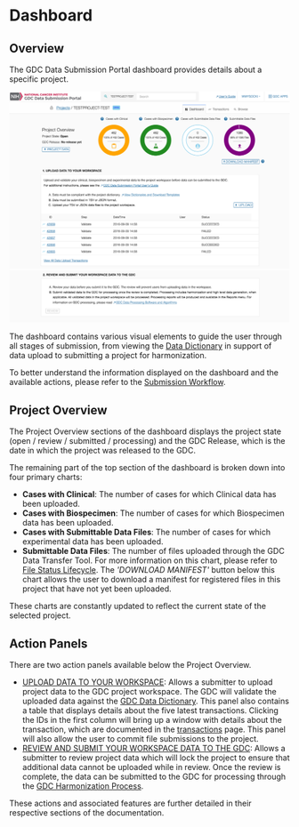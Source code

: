# Dashboard

## Overview

The GDC Data Submission Portal dashboard provides details about a specific project.

[![GDC Submission Dashboard Page](images/GDC_Submission_Dashboard_2.png)](images/GDC_Submission_Dashboard_2.png "Click to see the full image.")
[![GDC Submission Dashboard Page-2](images/GDC_Submission_Dashboard_3.png)](images/GDC_Submission_Dashboard_3.png "Click to see the full image.")

The dashboard contains various visual elements to guide the user through all stages of submission, from viewing the [Data Dictionary](https://gdc-docs.nci.nih.gov/Data_Dictionary/) in support of data upload to submitting a project for harmonization.

To better understand the information displayed on the dashboard and the available actions, please refer to the [Submission Workflow](Submission_Workflow.md).

## Project Overview
The Project Overview sections of the dashboard displays the project state (open / review / submitted / processing) and the GDC Release, which is the date in which the project was released to the GDC.

The remaining part of the top section of the dashboard is broken down into four primary charts:

* __Cases with Clinical__: The number of cases for which Clinical data has been uploaded.
* __Cases with Biospecimen__: The number of cases for which Biospecimen data has been uploaded.
* __Cases with Submittable Data Files__: The number of cases for which experimental data has been uploaded.
* __Submittable Data Files__: The number of files uploaded through the GDC Data Transfer Tool. For more information on this chart, please refer to [File Status Lifecycle](Submission_Workflow/#file-status-lifecycle).
The _'DOWNLOAD MANIFEST'_ button below this chart allows the user to download a manifest for registered files in this project that have not yet been uploaded.

These charts are constantly updated to reflect the current state of the selected project.

## Action Panels

There are two action panels available below the Project Overview.

* [UPLOAD DATA TO YOUR WORKSPACE](Upload_Data.md): Allows a submitter to upload project data to the GDC project workspace. The GDC will validate the uploaded data against the [GDC Data Dictionary](https://gdc-docs.nci.nih.gov/Data_Dictionary/). This panel also contains a table that displays details about the five latest transactions. Clicking the IDs in the first column will bring up a window with details about the transaction, which are documented in the [transactions](Transactions.md) page. This panel will also allow the user to commit file submissions to the project.
* [REVIEW AND SUBMIT YOUR WORKSPACE DATA TO THE GDC](Submit_Data.md#review-and-submit): Allows a submitter to review project data which will lock the project to ensure that additional data cannot be uploaded while in review. Once the review is complete, the data can be submitted to the GDC for processing through the [GDC Harmonization Process](https://gdc.cancer.gov/submit-data/gdc-data-harmonization).

These actions and associated features are further detailed in their respective sections of the documentation.
